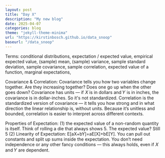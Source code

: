 ```yaml
---
layout: post
title: "Day X"
description: "My new blog"
date: 2025-04-07
categories: blog
theme: "jekyll-theme-minima"
url: "https://kirstinbosch.github.io/data_snoop"
baseurl: "/data_snoop"
---
```


Terms: conditional distributions, expectation / expected value, empirical expected value,  (sample) mean, (sample) variance, sample standard deviation, sample covariance, sample correlation, expected value of a function, marginal expectations, 

Covariance & Correlation:
Covariance tells you how two variables change together. Are they increasing together? Does one go up when the other goes down? Covariance has units — if 𝑋 is in dollars and 𝑌
is in inches, the covariance is in dollar-inches. So it's not standardized.
Correlation is the standardized version of covariance — it tells you how strong and in what direction the linear relationship is, without units. Because it’s unitless and bounded, correlation is easier to interpret across different contexts.

Properties of Expectation:
(1) the expected value of a non-random quantity is itself. Think of rolling a die that always shows 5. The expected value? Still 5
(2) Linearity of Expectation: E[aX+bY]=aE[X]+bE[Y]. You can pull out constants and split up sums inside the expectation. You don’t need independence or any other fancy conditions — this always holds, even if 𝑋 and 𝑌 are dependent.
